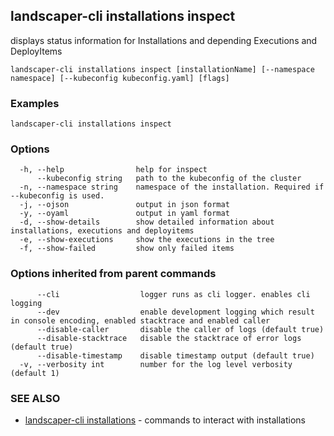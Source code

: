 ## landscaper-cli installations inspect

displays status information for Installations and depending Executions and DeployItems

```
landscaper-cli installations inspect [installationName] [--namespace namespace] [--kubeconfig kubeconfig.yaml] [flags]
```

### Examples

```
landscaper-cli installations inspect
```

### Options

```
  -h, --help                help for inspect
      --kubeconfig string   path to the kubeconfig of the cluster
  -n, --namespace string    namespace of the installation. Required if --kubeconfig is used.
  -j, --ojson               output in json format
  -y, --oyaml               output in yaml format
  -d, --show-details        show detailed information about installations, executions and deployitems
  -e, --show-executions     show the executions in the tree
  -f, --show-failed         show only failed items
```

### Options inherited from parent commands

```
      --cli                  logger runs as cli logger. enables cli logging
      --dev                  enable development logging which result in console encoding, enabled stacktrace and enabled caller
      --disable-caller       disable the caller of logs (default true)
      --disable-stacktrace   disable the stacktrace of error logs (default true)
      --disable-timestamp    disable timestamp output (default true)
  -v, --verbosity int        number for the log level verbosity (default 1)
```

### SEE ALSO

* [landscaper-cli installations](landscaper-cli_installations.md)	 - commands to interact with installations

